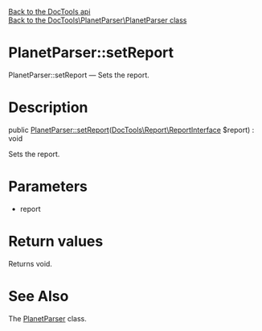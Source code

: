 [Back to the DocTools api](https://github.com/lingtalfi/DocTools/blob/master/doc/api/DocTools.md)<br>
[Back to the DocTools\PlanetParser\PlanetParser class](https://github.com/lingtalfi/DocTools/blob/master/doc/api/DocTools/PlanetParser/PlanetParser.md)


PlanetParser::setReport
================



PlanetParser::setReport — Sets the report.




Description
================


public [PlanetParser::setReport](https://github.com/lingtalfi/DocTools/blob/master/doc/api/DocTools/PlanetParser/PlanetParser/setReport.md)([DocTools\Report\ReportInterface](https://github.com/lingtalfi/DocTools/blob/master/doc/api/DocTools/Report/ReportInterface.md) $report) : void




Sets the report.




Parameters
================


- report

    


Return values
================

Returns void.







See Also
================

The [PlanetParser](https://github.com/lingtalfi/DocTools/blob/master/doc/api/DocTools/PlanetParser/PlanetParser.md) class.
